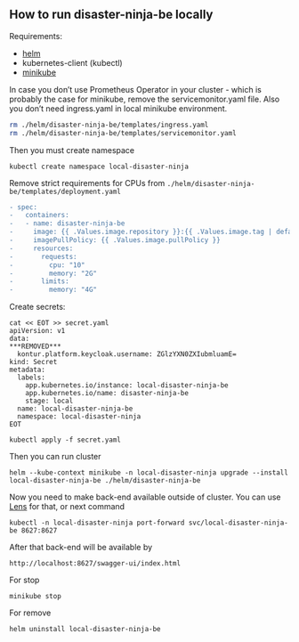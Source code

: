 
How to run disaster-ninja-be locally
---

Requirements:
 - [helm](https://helm.sh/docs/intro/install/)
 - kubernetes-client (kubectl)
 - [minikube](https://minikube.sigs.k8s.io/docs/start/)

In case you don’t use Prometheus Operator in your cluster - which is probably the case for minikube, remove the servicemonitor.yaml file.
Also you don’t need ingress.yaml in local minikube environment.

```bash
rm ./helm/disaster-ninja-be/templates/ingress.yaml
rm ./helm/disaster-ninja-be/templates/servicemonitor.yaml
```
Then you must create namespace
```
kubectl create namespace local-disaster-ninja
```
Remove strict requirements for CPUs
from `./helm/disaster-ninja-be/templates/deployment.yaml`
```diff
- spec:
-   containers:
-   - name: disaster-ninja-be
-     image: {{ .Values.image.repository }}:{{ .Values.image.tag | default .Chart.AppVersion }}
-     imagePullPolicy: {{ .Values.image.pullPolicy }}
-     resources:
-       requests:
-         cpu: "10"
-         memory: "2G"
-       limits:
-         memory: "4G"
```

Create secrets:
```
cat << EOT >> secret.yaml
apiVersion: v1
data:
***REMOVED***
  kontur.platform.keycloak.username: ZGlzYXN0ZXIubmluamE=
kind: Secret
metadata:
  labels:
    app.kubernetes.io/instance: local-disaster-ninja-be
    app.kubernetes.io/name: disaster-ninja-be
    stage: local
  name: local-disaster-ninja-be
  namespace: local-disaster-ninja
EOT

kubectl apply -f secret.yaml 
```

Then you can run cluster
```
helm --kube-context minikube -n local-disaster-ninja upgrade --install local-disaster-ninja-be ./helm/disaster-ninja-be
```

Now you need to make back-end available outside of cluster.
You can use [Lens](https://github.com/lensapp/lens) for that, 
or next command
```
kubectl -n local-disaster-ninja port-forward svc/local-disaster-ninja-be 8627:8627
```
After that back-end will be available by
```
http://localhost:8627/swagger-ui/index.html
```

For stop
```
minikube stop
```

For remove
```
helm uninstall local-disaster-ninja-be
```